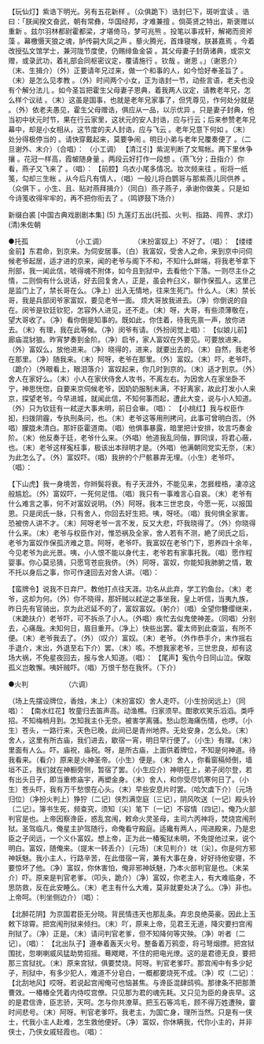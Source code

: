 <!-- { "loadSidebar": true } -->
【玩仙灯】紫诰下明光。另有五花新样 。（众俱跪下）诰封巳下，斑听宜读 。诰曰：「朕闻揆文奋武，朝有常彝，华国经邦，才难兼擅 。倘英贤之特出，斯褒赠以重新 。兹尔羽林都尉霍都梁，才堪倚马，梦可兆熊 。投笔以事戎轩，解褐而资斧藻 。幕檄慑天狼之魂，胪传嗣大凤之声 。藜火腾光，首烽寝堠，朕甚嘉焉 。今着改授弘文馆学士，兼河陇节度使，仍赐绯鱼金袋 。其父母妻子封荫诸典，或崇文赠，或录武功，着礼部会同枢密议定，覆请施行 。钦哉 。谢恩 。」（谢恩介）（末、生揖介）（外）正要请年兄过来，做一个和事的人，如今恰好奉圣旨了 。（末）是怎么见孝教 。（外）时间两个小女，正为诰封一节，动些言语，老夫也没有个解分法儿 。如今圣旨把霍生父母妻子恩典，着我两人议定，请教老年兄，怎么样个议祛 。（末）这虽是国事，也就是老年兄家事了，但凭尊见，作何处分就是 。（外）依老夫愚见，霍生父母赠诰，俱应从一品，以示优异 。只是妻子封典，他当初中状元时节，果在行云家里，这状元的安人封诰，应与行云；后来参赞老年兄幕中，却是小女相从，这节度的夫人封诰，应与飞云 。老年兄意下何如 。（末）处分得极停当的 。请快穿戴起来，莫要争闹 。明日小弟与老年兄覆奏便了 。（二旦谢外、末介）（合唱）： 
（小工调） 
【清江引】紫泥判断了文鸳帐。两下里休争攘 。花冠一样高，霞帔随身量 。两段云好打作一段想 。（燕飞分；丑指介）你看，燕子又飞来了 。（唱）： 
【前腔】乌衣小尾多情况。妆次频来往 。衔将一纸笺，勾却三生帐 。从今后凡有情人，（唱）一般儿将白鹦哥与那紫燕儿同供养 。（众俱下 。小生、且、贴对燕拜揖介）（同白）燕子燕子，承谢你做美 。只是如今诗笺收得牢牢的，再不把你衔去了 。（鸣锣鼓下场介） 



新缀白裘 [中国古典戏剧剧本集] (5) 九莲灯五出(托孤、火判、指路、闯界、求灯) (清)朱佐朝 

●托孤　　　　　　 （小工调）　 
　　　 
（末扮富奴上）不好了。（唱）： 
【缕缕金前】东君命，到京来。为伺安居事。（白）我富奴，受舍人之命，来到京中问伺候老爷起居，适才进的京来，闻的老爷与阁下不和，不知什么衅端，将我老爷拿下刑部，我一闻此信，唬得魂不附体，如今且到狱中，去看他个下落。一则尽主仆之情，二则倘有什么说话，好去回复舍人，正是，虽会杵臼义，聊作保孤人。这里己是监门上了，禁长哥在么。（净上）出入无情地，往来生死门。什么人。（末）禁长哥，我是兵部闵爷家富奴，要见老爷一面。 烦大哥放我进去。（净）你倒说的自在。闵爷是钦廷钦犯，怎容外人进见，还不走。（末）呀，大哥，有些须薄敬在，望大哥收了。（净）看你倒是知事的。既如此，你住着，待我先禀一声，放你进去。（末）有理，我在此等候。（净）闵爷有请。（外扮闵觉上唱）： 
【似娘儿前】廊庙混豺狼。昨宵梦奏到金阶。（净）启爷，家人富奴在外要见。可要放进来。（外）富奴么，放他进来。（净）晓得的，进来，就要出去的。（末）自然，我老爷在那里。（净）随我来。（末）阿呀，老爷在那里。（外）富奴。（末）吓，老爷吓。（跪介）（外眼看上，眼泪落介）富奴起来，你几时到京的。（末）适才到京。（外）舍人在家好么。（末）小人在家伏侍舍人攻书，不离左右。为因舍人在家坐卧不宁，神思恍惚，自要来京伺候老爷，因奶奶服制未满，不好离家，故此打发小人来京，探望老爷。今早进城，就闻此信，不知何事而起，遭此大变，说与小人知道。（外）只为钦廷有一弒逆大事未明，前日会审。（唱）： 
【小桃红】我与权臣作抝，扫拨阴霾，专执刑条问，也。（末）老爷这等用刑拷问，此事可曾明白否。（外唱）朦胧未清白。那奸臣霍道南。（唱）他惧事暴露，暗里把计安排，妆言巧奏金阶。（末）他反奏于廷，老爷什么来。（外唱）他道我乱同偕，罪同误，将君心蔽，也。（末）老爷这样寃枉事，极该出本辩明才是。（外唱）他满朝同党实无奈，（末）为此怎么了。（外）富奴吓。（唱）我拚的个尸骸暴弃无埋。（小生）老爷吓。（唱）： 

【下山虎】我一身境苦，你辫鬓将衰。有子天涯外，不能见来，怎捱桎梏，凄凉这般尴尬。（外）富奴吓，一死何足惜。（唱）我只有一事难言心自哀。（末）老爷有什么难言之事，何不对富奴说明。（外）阿呀。我本三世忠良，今愿一死，以报国恩。只是闵氏一脉，只有舍人，你回去好生把。咦，呀呸。（唱）我何惧全家害。恐被傍人讲不才。（末）阿呀老爷一言不发，反又大悲，吓我晓得了。（外）你晓得什么来。（末）老爷与权臣作对，惟恐祸及全家，舍人若有不测，絶了闵氏之后，老爷为富奴作保孤济难之意。阿呀，老爷吓。我富奴在老爷门下，恩养四十余年，今见老爷为此光景。咦，小人恨不能以身代主，老爷若有家事托我。（唱）愿作程婴事。你心莫忌猜，只愿穹苍庇我侪。（外）阿呀，富奴，你能知我肺腑之情，敢不托以身后之事，你可作速回去对舍人讲。（唱）： 

【蛮牌令】说我不日弃尸。教他打点往天涯。功名从此弃，学工钓鱼台。（末）老爷，这却为何。（外）你不晓得，那奸贼以弒逆之事坐我，皇上听信，当夷九族，昨日先有官骑出，京为此迟延不的了，富奴富奴。（躬介）（唱）全望你簪缨继来，（末跪扶介）老爷吓，可不拆杀了小人。（外唱）疾忙去似鬼使神差。（同唱）分别去，心痛哉。未知何日，眉目重开。（净上）快些出罢。霍太师到此查监，有所不便。（末）老爷我去了。（外）（叹介）富奴。（末）老爷。（外作恭手介，末作摇右手退介，末出，外退至右下介）罢。（末）咳。不想我家老爷，三世忠良，却有这场大祸，不免星夜回去，报与舍人知道。（唱）： 
【尾声】寃仇今日同山泣。保取孤义岂敢懈。咦奸贼吓。（唱）万恨千愁在我怀。（下介） 


●火判　　　　　 （六调） 

（场上先摆设牌位，香烛，末上）（末扮富奴）舍人走吓。（小生扮闵远上）（同唱）： 
【南水红花】牧童归去笛声高。动渔樵。归家须早。酣歌欢笑乐滔滔。类呼招。不知梅梢月到。怎知我主仆无奈。被害学离骚。愁山怨海痛伤情，也啰。（小生）苍头，一路行来，天色已晚，此间已是青州地界。无处安身，怎么处。（末）舍人，这里有所古庙，我们进去，歇宿一宵，明日早行便了。（小生）有理。（末）里面有人么。吓。庙祝，庙祝。呀，是所古庙，上面供着牌位，不知是何神道。待我看来。（看介）原来是火神圣帝。（小生）便是。（末）舍人，你看窗槅倾倒，墙垣不正，我们就在神橱旁侧，暂宿了罢。（小生应介）神明在上，弟子闵尔登，若有出头日子，即当重修庙宇，再塑金身。（末）舍人，和你受尽饥寒何日了。（小生）苍头吓，我有万千愁恨在心头。（末）早些安息片时罢。（哈欠虡下介）〔元场归位〕（净扮火判上）狰狞〔二记〕侠烈满空庭〔三记〕，阴风吹送〔一记〕殿头铃〔二记〕。簿书生死，频查究，须知〔尖〕笔下〔一记〕不容情〔四记〕。俺乃火部判官是也。上帝因察谗臣，惑乱宫闱，敕命火灵圣母，主司六丙神将，焚烧宫闱刑狱。圣驾临凡，俺星主护驾随行，命俺看守殿庭。适纔有两人，闯进殿来，乃是忠臣之子闵远，一个义仆富奴。想上帝，正为此一椿寃狱未明，不免提他过来，说个明白。富奴，随俺来。（提末一转丢介）〔元场〕（末见判介）呔〔尖〕。你是何方邪神妖魅。我小主人，行路辛苦，在此借宿一宵，兼有大事在身，好好待他安寝，不要惊坏了他。（净）富奴，你休害怕，俺非邪神妖魅，乃本火部判官是也。（末呆介）吓。原来是判官老爹。（叩头，跪介）（净）富奴，你老主人，有大难临身，不思防救，反在此安睡么。（末）老主有什么大难，莫非就要处决了么。（净）非也。上帝呵。（判坐侧边介）（唱）： 

【北醉花阴】为京国君臣无分晓。背民情违天也那乱条。弃忠良绝英豪。因此上玉敕下琼霄。把宫闱刑狱来倾扫。（末）吖，原来上帝，见君王无道，降灾要扫宫闱刑狱了。（净）正是。（末）请问判官老爹，但不知降何等灾殃。（净）听者〔二记〕。（唱）： 
【北出队子】遵奉着轰天火号。整备着万鸦壶，将弓弩烟摽。把宫狱围扰，忽喇喇威风猛助势招摇。蓦飕飕，不住的把电光燎。这的是君德无良，要把那三宫狱扰。（末）原来宫狱，俱要焚烧。阿呀。判官老爹吓。那宫闱中有多少妃子，刑狱中，有多少犯人，难道不分皂白，一概都要烧死不成。（净）哎〔二记〕： 
【北刮地风】哎呀。若说起宫闱俺可也恼甚焦。与谗臣混肆鸱鸮。那律条不把那萧曹效。一椿椿全凭着内侍哎宫僚。只见那为君的魂先耗。又只见为臣的身丧早。这的是君信谗，臣志骄，天呵。怎与你共潦草。把玉石等鸿毛，顾不得万姓遭殃，霎时间悲号。（末）阿呀。判官老爹吓。我老主，为国亡身，理所当然。只是有一侠士，代我小主人赴难，怎生救他便好。（净）富奴，你休瞒我，代你小主的，并非侠士，乃侠女戚轻霞也。（唱）： 
